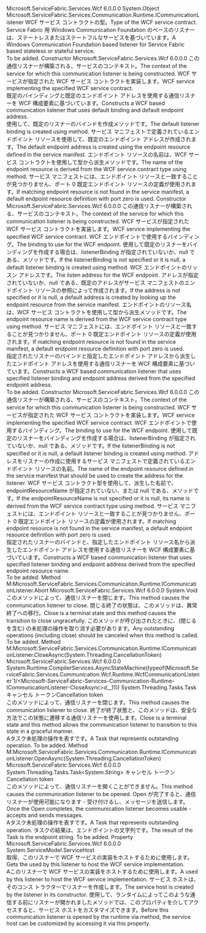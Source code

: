 <Type Name="WcfCommunicationListener&lt;TServiceContract&gt;" FullName="Microsoft.ServiceFabric.Services.Communication.Wcf.Runtime.WcfCommunicationListener&lt;TServiceContract&gt;">
  <TypeSignature Language="C#" Value="public class WcfCommunicationListener&lt;TServiceContract&gt; : Microsoft.ServiceFabric.Services.Communication.Runtime.ICommunicationListener" />
  <TypeSignature Language="ILAsm" Value=".class public auto ansi beforefieldinit WcfCommunicationListener`1&lt;TServiceContract&gt; extends System.Object implements class Microsoft.ServiceFabric.Services.Communication.Runtime.ICommunicationListener" />
  <TypeSignature Language="DocId" Value="T:Microsoft.ServiceFabric.Services.Communication.Wcf.Runtime.WcfCommunicationListener`1" />
  <TypeSignature Language="VB.NET" Value="Public Class WcfCommunicationListener(Of TServiceContract)&#xA;Implements ICommunicationListener" />
  <TypeSignature Language="F#" Value="type WcfCommunicationListener&lt;'ServiceContract&gt; = class&#xA;    interface ICommunicationListener" />
  <AssemblyInfo>
    <AssemblyName>Microsoft.ServiceFabric.Services.Wcf</AssemblyName>
    <AssemblyVersion>6.0.0.0</AssemblyVersion>
  </AssemblyInfo>
  <TypeParameters>
    <TypeParameter Name="TServiceContract" />
  </TypeParameters>
  <Base>
    <BaseTypeName>System.Object</BaseTypeName>
  </Base>
  <Interfaces>
    <Interface>
      <InterfaceName>Microsoft.ServiceFabric.Services.Communication.Runtime.ICommunicationListener</InterfaceName>
    </Interface>
  </Interfaces>
  <Docs>
    <typeparam name="TServiceContract"><span data-ttu-id="17eed-101">WCF サービス コントラクトの型。</span><span class="sxs-lookup"><span data-stu-id="17eed-101">Type of the WCF service contract.</span></span></typeparam>
    <summary>
            <span data-ttu-id="17eed-102">Service Fabric 用 Windows Communication Foundation のベースのリスナーは、ステートレスまたはステートフルなサービスを基づいています。</span><span class="sxs-lookup"><span data-stu-id="17eed-102">A Windows Communication Foundation based listener for Service Fabric based stateless or stateful service.</span></span>
            </summary>
    <remarks>To be added.</remarks>
  </Docs>
  <Members>
    <Member MemberName=".ctor">
      <MemberSignature Language="C#" Value="public WcfCommunicationListener (System.Fabric.ServiceContext serviceContext, TServiceContract wcfServiceObject);" />
      <MemberSignature Language="ILAsm" Value=".method public hidebysig specialname rtspecialname instance void .ctor(class System.Fabric.ServiceContext serviceContext, !TServiceContract wcfServiceObject) cil managed" />
      <MemberSignature Language="DocId" Value="M:Microsoft.ServiceFabric.Services.Communication.Wcf.Runtime.WcfCommunicationListener`1.#ctor(System.Fabric.ServiceContext,`0)" />
      <MemberSignature Language="F#" Value="new Microsoft.ServiceFabric.Services.Communication.Wcf.Runtime.WcfCommunicationListener&lt;'ServiceContract&gt; : System.Fabric.ServiceContext * 'ServiceContract -&gt; Microsoft.ServiceFabric.Services.Communication.Wcf.Runtime.WcfCommunicationListener&lt;'ServiceContract&gt;" Usage="new Microsoft.ServiceFabric.Services.Communication.Wcf.Runtime.WcfCommunicationListener&lt;'ServiceContract&gt; (serviceContext, wcfServiceObject)" />
      <MemberType>Constructor</MemberType>
      <AssemblyInfo>
        <AssemblyName>Microsoft.ServiceFabric.Services.Wcf</AssemblyName>
        <AssemblyVersion>6.0.0.0</AssemblyVersion>
      </AssemblyInfo>
      <Parameters>
        <Parameter Name="serviceContext" Type="System.Fabric.ServiceContext" />
        <Parameter Name="wcfServiceObject" Type="TServiceContract" />
      </Parameters>
      <Docs>
        <param name="serviceContext">
                <span data-ttu-id="17eed-103">この通信リスナーが構築される、サービスのコンテキスト。</span><span class="sxs-lookup"><span data-stu-id="17eed-103">The context of the service for which this communication listener is being constructed.</span></span>
            </param>
        <param name="wcfServiceObject">
                <span data-ttu-id="17eed-104">WCF サービスが指定された WCF サービス コントラクトを実装します。</span><span class="sxs-lookup"><span data-stu-id="17eed-104">WCF service implementing the specified WCF service contract.</span></span>
            </param>
        <summary>
                <span data-ttu-id="17eed-105">既定のバインディングと既定のエンドポイント アドレスを使用する通信リスナーを WCF 構成要素に基づいています。</span><span class="sxs-lookup"><span data-stu-id="17eed-105">Constructs a WCF based communication listener that uses default binding and default endpoint address.</span></span>
            </summary>
        <remarks>
          <para>
                    <span data-ttu-id="17eed-106">使用して、既定のリスナーのバインドを作成<see cref="M:Microsoft.ServiceFabric.Services.Communication.Wcf.WcfUtility.CreateTcpListenerBinding(System.Int64,System.TimeSpan,System.TimeSpan)" />メソッドです。</span><span class="sxs-lookup"><span data-stu-id="17eed-106">The default listener binding is created using <see cref="M:Microsoft.ServiceFabric.Services.Communication.Wcf.WcfUtility.CreateTcpListenerBinding(System.Int64,System.TimeSpan,System.TimeSpan)" /> method.</span></span>
                </para>
          <para>
                    <span data-ttu-id="17eed-107">サービス マニフェストで定義されているエンドポイント リソースを使用して、既定のエンドポイント アドレスが作成されます。</span><span class="sxs-lookup"><span data-stu-id="17eed-107">The default endpoint address is created using the endpoint resource defined in the service manifest.</span></span> <span data-ttu-id="17eed-108">エンドポイント リソースの名前は、WCF サービス コントラクトを使用して型から派生<see cref="M:Microsoft.ServiceFabric.Services.ServiceNameFormat.GetEndpointName(System.Type)" />メソッドです。</span><span class="sxs-lookup"><span data-stu-id="17eed-108">The name of the endpoint resource is derived from the WCF service contract type using <see cref="M:Microsoft.ServiceFabric.Services.ServiceNameFormat.GetEndpointName(System.Type)" /> method.</span></span>
                    <span data-ttu-id="17eed-109">サービス マニフェストには、エンドポイント リソースと一致することが見つかりません、ポート 0 既定エンドポイント リソースの定義が使用されます。</span><span class="sxs-lookup"><span data-stu-id="17eed-109">If matching endpoint resource is not found in the service manifest, a default endpoint resource definition with port zero is used.</span></span>
                    </para>
        </remarks>
      </Docs>
    </Member>
    <Member MemberName=".ctor">
      <MemberSignature Language="C#" Value="public WcfCommunicationListener (System.Fabric.ServiceContext serviceContext, TServiceContract wcfServiceObject, System.ServiceModel.Channels.Binding listenerBinding = null, System.ServiceModel.EndpointAddress address = null);" />
      <MemberSignature Language="ILAsm" Value=".method public hidebysig specialname rtspecialname instance void .ctor(class System.Fabric.ServiceContext serviceContext, !TServiceContract wcfServiceObject, class System.ServiceModel.Channels.Binding listenerBinding, class System.ServiceModel.EndpointAddress address) cil managed" />
      <MemberSignature Language="DocId" Value="M:Microsoft.ServiceFabric.Services.Communication.Wcf.Runtime.WcfCommunicationListener`1.#ctor(System.Fabric.ServiceContext,`0,System.ServiceModel.Channels.Binding,System.ServiceModel.EndpointAddress)" />
      <MemberSignature Language="F#" Value="new Microsoft.ServiceFabric.Services.Communication.Wcf.Runtime.WcfCommunicationListener&lt;'ServiceContract&gt; : System.Fabric.ServiceContext * 'ServiceContract * System.ServiceModel.Channels.Binding * System.ServiceModel.EndpointAddress -&gt; Microsoft.ServiceFabric.Services.Communication.Wcf.Runtime.WcfCommunicationListener&lt;'ServiceContract&gt;" Usage="new Microsoft.ServiceFabric.Services.Communication.Wcf.Runtime.WcfCommunicationListener&lt;'ServiceContract&gt; (serviceContext, wcfServiceObject, listenerBinding, address)" />
      <MemberType>Constructor</MemberType>
      <AssemblyInfo>
        <AssemblyName>Microsoft.ServiceFabric.Services.Wcf</AssemblyName>
        <AssemblyVersion>6.0.0.0</AssemblyVersion>
      </AssemblyInfo>
      <Parameters>
        <Parameter Name="serviceContext" Type="System.Fabric.ServiceContext" />
        <Parameter Name="wcfServiceObject" Type="TServiceContract" />
        <Parameter Name="listenerBinding" Type="System.ServiceModel.Channels.Binding" />
        <Parameter Name="address" Type="System.ServiceModel.EndpointAddress" />
      </Parameters>
      <Docs>
        <param name="serviceContext">
                <span data-ttu-id="17eed-110">この通信リスナーが構築される、サービスのコンテキスト。</span><span class="sxs-lookup"><span data-stu-id="17eed-110">The context of the service for which this communication listener is being constructed.</span></span>
            </param>
        <param name="wcfServiceObject">
                <span data-ttu-id="17eed-111">WCF サービスが指定された WCF サービス コントラクトを実装します。</span><span class="sxs-lookup"><span data-stu-id="17eed-111">WCF service implementing the specified WCF service contract.</span></span>
            </param>
        <param name="listenerBinding">
                <span data-ttu-id="17eed-112">WCF エンドポイントで使用するバインディング。</span><span class="sxs-lookup"><span data-stu-id="17eed-112">The binding to use for the WCF endpoint.</span></span> <span data-ttu-id="17eed-113">使用して既定のリスナーをバインディングを作成する場合は、listenerBinding が指定されていないか、null である、<see cref="M:Microsoft.ServiceFabric.Services.Communication.Wcf.WcfUtility.CreateTcpListenerBinding(System.Int64,System.TimeSpan,System.TimeSpan)" />メソッドです。</span><span class="sxs-lookup"><span data-stu-id="17eed-113">If the listenerBinding is not specified or it is null, a default listener binding is created using <see cref="M:Microsoft.ServiceFabric.Services.Communication.Wcf.WcfUtility.CreateTcpListenerBinding(System.Int64,System.TimeSpan,System.TimeSpan)" /> method.</span></span>
                </param>
        <param name="address">
                <span data-ttu-id="17eed-114">WCF エンドポイントのリッスン アドレスです。</span><span class="sxs-lookup"><span data-stu-id="17eed-114">The listen address for the WCF endpoint.</span></span> <span data-ttu-id="17eed-115">アドレスが指定されていないか、null である、既定のアドレスがサービス マニフェストのエンドポイント リソースの参照によって作成されます。</span><span class="sxs-lookup"><span data-stu-id="17eed-115">If the address is not specified or it is null, a default address is created by looking up the endpoint resource from the service manifest.</span></span> <span data-ttu-id="17eed-116">エンドポイントのリソース名は、WCF サービス コントラクトを使用して型から派生<see cref="M:Microsoft.ServiceFabric.Services.ServiceNameFormat.GetEndpointName(System.Type)" />メソッドです。</span><span class="sxs-lookup"><span data-stu-id="17eed-116">The endpoint resource name is derived from the WCF service contract type using <see cref="M:Microsoft.ServiceFabric.Services.ServiceNameFormat.GetEndpointName(System.Type)" /> method.</span></span>
                <span data-ttu-id="17eed-117">サービス マニフェストには、エンドポイント リソースと一致することが見つかりません、ポート 0 既定エンドポイント リソースの定義が使用されます。</span><span class="sxs-lookup"><span data-stu-id="17eed-117">If matching endpoint resource is not found in the service manifest, a default endpoint resource definition with port zero is used.</span></span>
                </param>
        <summary>
                <span data-ttu-id="17eed-118">指定されたリスナーのバインドと指定したエンドポイント アドレスから派生したエンドポイント アドレスを使用する通信リスナーを WCF 構成要素に基づいています。</span><span class="sxs-lookup"><span data-stu-id="17eed-118">Constructs a WCF based communication listener that uses specified listener binding and endpoint address derived from the specified endpoint address.</span></span>
                </summary>
        <remarks>To be added.</remarks>
      </Docs>
    </Member>
    <Member MemberName=".ctor">
      <MemberSignature Language="C#" Value="public WcfCommunicationListener (System.Fabric.ServiceContext serviceContext, TServiceContract wcfServiceObject, System.ServiceModel.Channels.Binding listenerBinding = null, string endpointResourceName = null);" />
      <MemberSignature Language="ILAsm" Value=".method public hidebysig specialname rtspecialname instance void .ctor(class System.Fabric.ServiceContext serviceContext, !TServiceContract wcfServiceObject, class System.ServiceModel.Channels.Binding listenerBinding, string endpointResourceName) cil managed" />
      <MemberSignature Language="DocId" Value="M:Microsoft.ServiceFabric.Services.Communication.Wcf.Runtime.WcfCommunicationListener`1.#ctor(System.Fabric.ServiceContext,`0,System.ServiceModel.Channels.Binding,System.String)" />
      <MemberSignature Language="F#" Value="new Microsoft.ServiceFabric.Services.Communication.Wcf.Runtime.WcfCommunicationListener&lt;'ServiceContract&gt; : System.Fabric.ServiceContext * 'ServiceContract * System.ServiceModel.Channels.Binding * string -&gt; Microsoft.ServiceFabric.Services.Communication.Wcf.Runtime.WcfCommunicationListener&lt;'ServiceContract&gt;" Usage="new Microsoft.ServiceFabric.Services.Communication.Wcf.Runtime.WcfCommunicationListener&lt;'ServiceContract&gt; (serviceContext, wcfServiceObject, listenerBinding, endpointResourceName)" />
      <MemberType>Constructor</MemberType>
      <AssemblyInfo>
        <AssemblyName>Microsoft.ServiceFabric.Services.Wcf</AssemblyName>
        <AssemblyVersion>6.0.0.0</AssemblyVersion>
      </AssemblyInfo>
      <Parameters>
        <Parameter Name="serviceContext" Type="System.Fabric.ServiceContext" />
        <Parameter Name="wcfServiceObject" Type="TServiceContract" />
        <Parameter Name="listenerBinding" Type="System.ServiceModel.Channels.Binding" />
        <Parameter Name="endpointResourceName" Type="System.String" />
      </Parameters>
      <Docs>
        <param name="serviceContext">
                <span data-ttu-id="17eed-119">この通信リスナーが構築される、サービスのコンテキスト。</span><span class="sxs-lookup"><span data-stu-id="17eed-119">The context of the service for which this communication listener is being constructed.</span></span>
            </param>
        <param name="wcfServiceObject">
                <span data-ttu-id="17eed-120">WCF サービスが指定された WCF サービス コントラクトを実装します。</span><span class="sxs-lookup"><span data-stu-id="17eed-120">WCF service implementing the specified WCF service contract.</span></span>
            </param>
        <param name="listenerBinding">
                <span data-ttu-id="17eed-121">WCF エンドポイントで使用するバインディング。</span><span class="sxs-lookup"><span data-stu-id="17eed-121">The binding to use for the WCF endpoint.</span></span> <span data-ttu-id="17eed-122">使用して既定のリスナーをバインディングを作成する場合は、listenerBinding が指定されていないか、null である、<see cref="M:Microsoft.ServiceFabric.Services.Communication.Wcf.WcfUtility.CreateTcpListenerBinding(System.Int64,System.TimeSpan,System.TimeSpan)" />メソッドです。</span><span class="sxs-lookup"><span data-stu-id="17eed-122">If the listenerBinding is not specified or it is null, a default listener binding is created using <see cref="M:Microsoft.ServiceFabric.Services.Communication.Wcf.WcfUtility.CreateTcpListenerBinding(System.Int64,System.TimeSpan,System.TimeSpan)" /> method.</span></span>
                </param>
        <param name="endpointResourceName">
                <span data-ttu-id="17eed-123">アドレスをリスナーの作成に使用するサービス マニフェストで定義されているエンドポイント リソースの名前。</span><span class="sxs-lookup"><span data-stu-id="17eed-123">The name of the endpoint resource defined in the service manifest that should be used to create the address for the listener.</span></span> <span data-ttu-id="17eed-124">WCF サービス コントラクト型を使用して、派生した名前で、endpointResourceName が指定されていない、または null である、<see cref="M:Microsoft.ServiceFabric.Services.ServiceNameFormat.GetEndpointName(System.Type)" />メソッドです。</span><span class="sxs-lookup"><span data-stu-id="17eed-124">If the endpointResourceName is not specified or it is null, its name is derived from the WCF service contract type using <see cref="M:Microsoft.ServiceFabric.Services.ServiceNameFormat.GetEndpointName(System.Type)" /> method.</span></span>
                <span data-ttu-id="17eed-125">サービス マニフェストには、エンドポイント リソースと一致することが見つかりません、ポート 0 既定エンドポイント リソースの定義が使用されます。</span><span class="sxs-lookup"><span data-stu-id="17eed-125">If matching endpoint resource is not found in the service manifest, a default endpoint resource definition with port zero is used.</span></span>
                </param>
        <summary>
                <span data-ttu-id="17eed-126">指定されたリスナーのバインドと、指定したエンドポイント リソース名から派生したエンドポイント アドレスを使用する通信リスナーを WCF 構成要素に基づいています。</span><span class="sxs-lookup"><span data-stu-id="17eed-126">Constructs a WCF based communication listener that uses specified listener binding and endpoint address derived from the specified endpoint resource name.</span></span>
                </summary>
        <remarks>To be added.</remarks>
      </Docs>
    </Member>
    <Member MemberName="Microsoft.ServiceFabric.Services.Communication.Runtime.ICommunicationListener.Abort">
      <MemberSignature Language="C#" Value="void ICommunicationListener.Abort ();" />
      <MemberSignature Language="ILAsm" Value=".method hidebysig newslot virtual instance void Microsoft.ServiceFabric.Services.Communication.Runtime.ICommunicationListener.Abort() cil managed" />
      <MemberSignature Language="DocId" Value="M:Microsoft.ServiceFabric.Services.Communication.Wcf.Runtime.WcfCommunicationListener`1.Microsoft#ServiceFabric#Services#Communication#Runtime#ICommunicationListener#Abort" />
      <MemberSignature Language="VB.NET" Value="Sub Abort () Implements ICommunicationListener.Abort" />
      <MemberType>Method</MemberType>
      <Implements>
        <InterfaceMember>M:Microsoft.ServiceFabric.Services.Communication.Runtime.ICommunicationListener.Abort</InterfaceMember>
      </Implements>
      <AssemblyInfo>
        <AssemblyName>Microsoft.ServiceFabric.Services.Wcf</AssemblyName>
        <AssemblyVersion>6.0.0.0</AssemblyVersion>
      </AssemblyInfo>
      <ReturnValue>
        <ReturnType>System.Void</ReturnType>
      </ReturnValue>
      <Parameters />
      <Docs>
        <summary>
            <span data-ttu-id="17eed-127">このメソッドによって、通信リスナーを閉じます。</span><span class="sxs-lookup"><span data-stu-id="17eed-127">This method causes the communication listener to close.</span></span> <span data-ttu-id="17eed-128">閉じる終了の状態は、このメソッドは、異常終了への移行。</span><span class="sxs-lookup"><span data-stu-id="17eed-128">Close is a terminal state and this method causes the transition to close ungracefully.</span></span> <span data-ttu-id="17eed-129">このメソッドが呼び出されたときに、(閉じるを含む) の未処理の操作を取り消す必要があります。</span><span class="sxs-lookup"><span data-stu-id="17eed-129">Any outstanding operations (including close) should be canceled when this method is called.</span></span>
            </summary>
        <remarks>To be added.</remarks>
      </Docs>
    </Member>
    <Member MemberName="Microsoft.ServiceFabric.Services.Communication.Runtime.ICommunicationListener.CloseAsync">
      <MemberSignature Language="C#" Value="System.Threading.Tasks.Task ICommunicationListener.CloseAsync (System.Threading.CancellationToken cancellationToken);" />
      <MemberSignature Language="ILAsm" Value=".method hidebysig newslot virtual instance class System.Threading.Tasks.Task Microsoft.ServiceFabric.Services.Communication.Runtime.ICommunicationListener.CloseAsync(valuetype System.Threading.CancellationToken cancellationToken) cil managed" />
      <MemberSignature Language="DocId" Value="M:Microsoft.ServiceFabric.Services.Communication.Wcf.Runtime.WcfCommunicationListener`1.Microsoft#ServiceFabric#Services#Communication#Runtime#ICommunicationListener#CloseAsync(System.Threading.CancellationToken)" />
      <MemberType>Method</MemberType>
      <Implements>
        <InterfaceMember>M:Microsoft.ServiceFabric.Services.Communication.Runtime.ICommunicationListener.CloseAsync(System.Threading.CancellationToken)</InterfaceMember>
      </Implements>
      <AssemblyInfo>
        <AssemblyName>Microsoft.ServiceFabric.Services.Wcf</AssemblyName>
        <AssemblyVersion>6.0.0.0</AssemblyVersion>
      </AssemblyInfo>
      <Attributes>
        <Attribute>
          <AttributeName>System.Runtime.CompilerServices.AsyncStateMachine(typeof(Microsoft.ServiceFabric.Services.Communication.Wcf.Runtime.WcfCommunicationListener`1/&lt;Microsoft-ServiceFabric-Services-Communication-Runtime-ICommunicationListener-CloseAsync&gt;d__11))</AttributeName>
        </Attribute>
      </Attributes>
      <ReturnValue>
        <ReturnType>System.Threading.Tasks.Task</ReturnType>
      </ReturnValue>
      <Parameters>
        <Parameter Name="cancellationToken" Type="System.Threading.CancellationToken" />
      </Parameters>
      <Docs>
        <param name="cancellationToken"><span data-ttu-id="17eed-130">キャンセル トークン</span><span class="sxs-lookup"><span data-stu-id="17eed-130">Cancellation token</span></span></param>
        <summary>
            <span data-ttu-id="17eed-131">このメソッドによって、通信リスナーを閉じます。</span><span class="sxs-lookup"><span data-stu-id="17eed-131">This method causes the communication listener to close.</span></span> <span data-ttu-id="17eed-132">終了が終了状態と、このメソッドは、安全な方法でこの状態に遷移する通信リスナーを使用します。</span><span class="sxs-lookup"><span data-stu-id="17eed-132">Close is a terminal state and this method allows the communication listener to transition to this state in a graceful manner.</span></span>
            </summary>
        <returns>
            <span data-ttu-id="17eed-133">A<see cref="T:System.Threading.Tasks.Task">タスク</see>未処理の操作を表すです。</span><span class="sxs-lookup"><span data-stu-id="17eed-133">A <see cref="T:System.Threading.Tasks.Task">Task</see> that represents outstanding operation.</span></span>
            </returns>
        <remarks>To be added.</remarks>
      </Docs>
    </Member>
    <Member MemberName="Microsoft.ServiceFabric.Services.Communication.Runtime.ICommunicationListener.OpenAsync">
      <MemberSignature Language="C#" Value="System.Threading.Tasks.Task&lt;string&gt; ICommunicationListener.OpenAsync (System.Threading.CancellationToken cancellationToken);" />
      <MemberSignature Language="ILAsm" Value=".method hidebysig newslot virtual instance class System.Threading.Tasks.Task`1&lt;string&gt; Microsoft.ServiceFabric.Services.Communication.Runtime.ICommunicationListener.OpenAsync(valuetype System.Threading.CancellationToken cancellationToken) cil managed" />
      <MemberSignature Language="DocId" Value="M:Microsoft.ServiceFabric.Services.Communication.Wcf.Runtime.WcfCommunicationListener`1.Microsoft#ServiceFabric#Services#Communication#Runtime#ICommunicationListener#OpenAsync(System.Threading.CancellationToken)" />
      <MemberType>Method</MemberType>
      <Implements>
        <InterfaceMember>M:Microsoft.ServiceFabric.Services.Communication.Runtime.ICommunicationListener.OpenAsync(System.Threading.CancellationToken)</InterfaceMember>
      </Implements>
      <AssemblyInfo>
        <AssemblyName>Microsoft.ServiceFabric.Services.Wcf</AssemblyName>
        <AssemblyVersion>6.0.0.0</AssemblyVersion>
      </AssemblyInfo>
      <ReturnValue>
        <ReturnType>System.Threading.Tasks.Task&lt;System.String&gt;</ReturnType>
      </ReturnValue>
      <Parameters>
        <Parameter Name="cancellationToken" Type="System.Threading.CancellationToken" />
      </Parameters>
      <Docs>
        <param name="cancellationToken"><span data-ttu-id="17eed-134">キャンセル トークン</span><span class="sxs-lookup"><span data-stu-id="17eed-134">Cancellation token</span></span></param>
        <summary>
            <span data-ttu-id="17eed-135">このメソッドによって、通信リスナーを開くことができません。</span><span class="sxs-lookup"><span data-stu-id="17eed-135">This method causes the communication listener to be opened.</span></span> <span data-ttu-id="17eed-136">Open が完了すると、通信リスナーが使用可能になります - 受け付けるし、メッセージを送信します。</span><span class="sxs-lookup"><span data-stu-id="17eed-136">Once the Open completes, the communication listener becomes usable - accepts and sends messages.</span></span>
            </summary>
        <returns>
            <span data-ttu-id="17eed-137">A<see cref="T:System.Threading.Tasks.Task">タスク</see>未処理の操作を表すです。</span><span class="sxs-lookup"><span data-stu-id="17eed-137">A <see cref="T:System.Threading.Tasks.Task">Task</see> that represents outstanding operation.</span></span> <span data-ttu-id="17eed-138">タスクの結果は、エンドポイントの文字列です。</span><span class="sxs-lookup"><span data-stu-id="17eed-138">The result of the Task is the endpoint string.</span></span>
            </returns>
        <remarks>To be added.</remarks>
      </Docs>
    </Member>
    <Member MemberName="ServiceHost">
      <MemberSignature Language="C#" Value="public System.ServiceModel.ServiceHost ServiceHost { get; }" />
      <MemberSignature Language="ILAsm" Value=".property instance class System.ServiceModel.ServiceHost ServiceHost" />
      <MemberSignature Language="DocId" Value="P:Microsoft.ServiceFabric.Services.Communication.Wcf.Runtime.WcfCommunicationListener`1.ServiceHost" />
      <MemberSignature Language="VB.NET" Value="Public ReadOnly Property ServiceHost As ServiceHost" />
      <MemberSignature Language="F#" Value="member this.ServiceHost : System.ServiceModel.ServiceHost" Usage="Microsoft.ServiceFabric.Services.Communication.Wcf.Runtime.WcfCommunicationListener&lt;'ServiceContract&gt;.ServiceHost" />
      <MemberType>Property</MemberType>
      <AssemblyInfo>
        <AssemblyName>Microsoft.ServiceFabric.Services.Wcf</AssemblyName>
        <AssemblyVersion>6.0.0.0</AssemblyVersion>
      </AssemblyInfo>
      <ReturnValue>
        <ReturnType>System.ServiceModel.ServiceHost</ReturnType>
      </ReturnValue>
      <Docs>
        <summary>
                <span data-ttu-id="17eed-139">取得、<see cref="T:System.ServiceModel.ServiceHost" />このリスナーで WCF サービスの実装をホストするために使用します。</span><span class="sxs-lookup"><span data-stu-id="17eed-139">Gets the <see cref="T:System.ServiceModel.ServiceHost" /> used by this listener to host the WCF service implementation.</span></span>
                </summary>
        <value>
                <span data-ttu-id="17eed-140">A<see cref="T:System.ServiceModel.ServiceHost" />このリスナーで WCF サービスの実装をホストするために使用します。</span><span class="sxs-lookup"><span data-stu-id="17eed-140">A <see cref="T:System.ServiceModel.ServiceHost" /> used by this listener to host the WCF service implementation.</span></span>
                </value>
        <remarks>
                <span data-ttu-id="17eed-141">サービス ホストは、そのコンス トラクターでリスナーを作成します。</span><span class="sxs-lookup"><span data-stu-id="17eed-141">The service host is created by the listener in its constructor.</span></span> <span data-ttu-id="17eed-142">使用して、ランタイムによってこのような通信する前にリスナーが開かれました<see cref="M:Microsoft.ServiceFabric.Services.Communication.Runtime.ICommunicationListener.OpenAsync(System.Threading.CancellationToken)" />メソッドでは、このプロパティを介してアクセスすると、サービス ホストをカスタマイズできます。</span><span class="sxs-lookup"><span data-stu-id="17eed-142">Before this communication listener is opened by the runtime via <see cref="M:Microsoft.ServiceFabric.Services.Communication.Runtime.ICommunicationListener.OpenAsync(System.Threading.CancellationToken)" /> method, the service host can be customized by accessing it via this property.</span></span>
                </remarks>
      </Docs>
    </Member>
  </Members>
</Type>